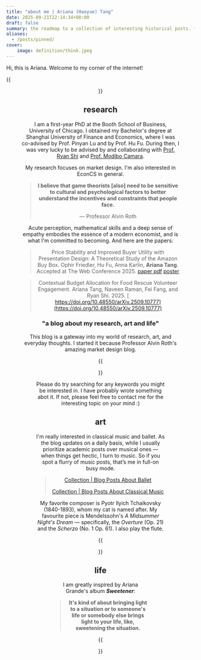 ```yaml
---
title: "about me | Ariana (Haoyue) Tang"
date: 2025-09-21T22:14:34+08:00
draft: false
summary: the roadmap to a collection of interesting historical posts. freshly updated.
aliases:
  - /posts/pinned/
cover:
    image: definition/think.jpeg
---
```


Hi, this is Ariana. Welcome to my corner of the internet!

{{<figure align="center" src="/definition/zoom_screenshot.jpeg" caption="Download My CV [***here***](/files/ariana_tang_cv.pdf). If there is anything I can help, my email is `ariana_tang AT uchicago DOT edu`.">}}

## research

I am a first-year PhD at the Booth School of Business, University of Chicago. I obtained my Bachelor's degree at Shanghai University of Finance and Economics, where I was co-advised by Prof. Pinyan Lu and by Prof. Hu Fu. During then, I was very lucky to be advised by and collaborating with [Prof. Ryan Shi](https://ryanzshi.github.io) and [Prof. Modibo Camara](https://mkcamara.github.io).

My research focuses on market design. I'm also interested in EconCS in general.

> **I believe that game theorists [also] need to be sensitive to cultural and psychological factors to better understand the incentives and constraints that people face.**
>
> — Professor Alvin Roth

Acute perception, mathematical skills and a deep sense of empathy embodies the essence of a modern economist, and is what I'm committed to becoming. And here are the papers:

> Price Stability and Improved Buyer Utility with Presentation Design: A Theoretical Study of the Amazon Buy Box. Ophir Friedler, Hu Fu, Anna Karlin, **Ariana Tang**. Accepted at The Web Conference 2025. [paper pdf](/files/Friedler_et_al_PriceStabilityPresentation-WWW.pdf) [poster](/files/bottle_of_bubbles-poster.pdf)

> Contextual Budget Allocation for Food Rescue Volunteer Engagement. Ariana Tang, Naveen Raman, Fei Fang, and Ryan Shi. 2025. [ https://doi.org/10.48550/arXiv.2509.10777](https://doi.org/10.48550/arXiv.2509.10777)

### "a blog about my research, art and life"

This blog is a gateway into my world of research, art, and everyday thoughts. I started it because Professor Alvin Roth's amazing market design blog.

{{<figure align="center" src="/tattooed_heart/al_and_chen_and_me.jpeg" caption="A picture of Professor Roth and me and Alex Chan, at the SITE session of behavioral econ, 2023 summer. Professor Roth inspired me to start this blog." >}}

Please do try searching for any keywords you might be interested in. I have probably wrote something abot it. If not, please feel free to contact me for the interesting topic on your mind :)

## art

I'm really interested in classical music and ballet. As the blog updates on a daily basis, while I usually prioritize academic posts over musical ones — when things get hectic, I turn to music. So if you spot a flurry of music posts, that’s me in full-on busy mode.

> [Collection | Blog Posts About Ballet](/posts/ballet_posts_collection/)
>
> [Collection | Blog Posts About Classical Music](/posts/updated_classical_music_series/)

My favorite composer is Pyotr Ilyich Tchaikovsky (1840-1893), whom my cat is named after. My favourite piece is Mendelssohn's *A Midsummer Night's Dream* — specifically, the *Overture* (Op. 21) and the *Scherzo* (No. 1 Op. 61). I also play the flute.

{{<figure align="center" src="/bio/tchai_cat.jpeg" caption="Tchaikovsky (2025-)">}}

## life

I am greatly inspired by Ariana Grande's album ***Sweetener***:

> **It's kind of about bringing light to a situation or to someone's life or somebody else brings light to your life, like, sweetening the situation.**

{{<figure align="center" src="/tattooed_heart/work_ethic.jpeg" caption="Learn more about [*my work ethic*](/posts/my_work_ethic/): the more authentic and genuine it is, the better it will work for you.">}}
